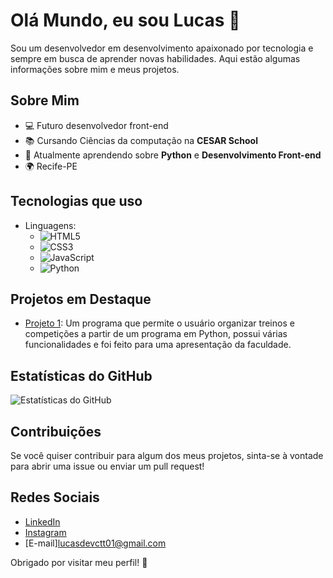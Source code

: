 # Olá Mundo, eu sou Lucas 👋

Sou um desenvolvedor em desenvolvimento apaixonado por tecnologia e sempre em busca de aprender novas habilidades. Aqui estão algumas informações sobre mim e meus projetos.

## Sobre Mim

- 💻 Futuro desenvolvedor front-end
- 📚 Cursando Ciências da computação na **CESAR School**
- 🌱 Atualmente aprendendo sobre **Python** e **Desenvolvimento Front-end**
- 🌍 Recife-PE

## Tecnologias que uso

- Linguagens: 
  - ![HTML5](https://img.shields.io/badge/-HTML5-E34F26?style=flat-square&logo=html5&logoColor=white)
  - ![CSS3](https://img.shields.io/badge/-CSS3-1572B6?style=flat-square&logo=css3)
  - ![JavaScript](https://img.shields.io/badge/-JavaScript-black?style=flat-square&logo=javascript)
  - ![Python](https://img.shields.io/badge/-Python-black?style=flat-square&logo=python)

## Projetos em Destaque

- [Projeto 1](https://github.com/LucazinnDEV/Projeto-Python-cesar): Um programa que permite o usuário organizar treinos e competições a partir de um programa em Python, possui várias funcionalidades e foi feito para uma apresentação da faculdade.

## Estatísticas do GitHub

![Estatísticas do GitHub](https://github-readme-stats.vercel.app/api?username=LucazinnDEV-github&show_icons=true&theme=radical)

## Contribuições

Se você quiser contribuir para algum dos meus projetos, sinta-se à vontade para abrir uma issue ou enviar um pull request!

## Redes Sociais

- [LinkedIn](https://www.linkedin.com/in/lucas-samuel-75b496274/)
- [Instagram](https://www.instagram.com/lucas.szz_/)
- [E-mail]lucasdevctt01@gmail.com

Obrigado por visitar meu perfil! 🚀
